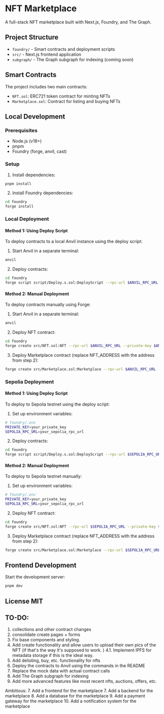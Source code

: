 # NFT Marketplace

A full-stack NFT marketplace built with Next.js, Foundry, and The Graph.

## Project Structure

- `foundry/` - Smart contracts and deployment scripts
- `src/` - Next.js frontend application
- `subgraph/` - The Graph subgraph for indexing (coming soon)

## Smart Contracts

The project includes two main contracts:
- `NFT.sol`: ERC721 token contract for minting NFTs
- `Marketplace.sol`: Contract for listing and buying NFTs

## Local Development

### Prerequisites

- Node.js (v18+)
- pnpm
- Foundry (forge, anvil, cast)

### Setup

1. Install dependencies:
```bash
pnpm install
```

2. Install Foundry dependencies:
```bash
cd foundry
forge install
```

### Local Deployment

#### Method 1: Using Deploy Script
To deploy contracts to a local Anvil instance using the deploy script:

1. Start Anvil in a separate terminal:
```bash
anvil
```

2. Deploy contracts:
```bash
cd foundry
forge script script/Deploy.s.sol:DeployScript --rpc-url $ANVIL_RPC_URL --broadcast --private-key $ANVIL_PRIVATE_KEY
```

#### Method 2: Manual Deployment
To deploy contracts manually using Forge:

1. Start Anvil in a separate terminal:
```bash
anvil
```

2. Deploy NFT contract:
```bash
cd foundry
forge create src/NFT.sol:NFT --rpc-url $ANVIL_RPC_URL --private-key $ANVIL_PRIVATE_KEY --constructor-args "NFT Marketplace" "NFTM"
```

3. Deploy Marketplace contract (replace NFT_ADDRESS with the address from step 2):
```bash
forge create src/Marketplace.sol:Marketplace --rpc-url $ANVIL_RPC_URL --private-key $ANVIL_PRIVATE_KEY --constructor-args NFT_ADDRESS
```

### Sepolia Deployment

#### Method 1: Using Deploy Script
To deploy to Sepolia testnet using the deploy script:

1. Set up environment variables:
```bash
# foundry/.env
PRIVATE_KEY=your_private_key
SEPOLIA_RPC_URL=your_sepolia_rpc_url
```

2. Deploy contracts:
```bash
cd foundry
forge script script/Deploy.s.sol:DeployScript --rpc-url $SEPOLIA_RPC_URL --broadcast --verify
```

#### Method 2: Manual Deployment
To deploy to Sepolia testnet manually:

1. Set up environment variables:
```bash
# foundry/.env
PRIVATE_KEY=your_private_key
SEPOLIA_RPC_URL=your_sepolia_rpc_url
```

2. Deploy NFT contract:
```bash
cd foundry
forge create src/NFT.sol:NFT --rpc-url $SEPOLIA_RPC_URL --private-key $PRIVATE_KEY --constructor-args "NFT Marketplace" "NFTM" --verify
```

3. Deploy Marketplace contract (replace NFT_ADDRESS with the address from step 2):
```bash
forge create src/Marketplace.sol:Marketplace --rpc-url $SEPOLIA_RPC_URL --private-key $PRIVATE_KEY --constructor-args NFT_ADDRESS --verify
```

## Frontend Development

Start the development server:
```bash
pnpm dev
```

## License MIT


## TO-DO: 
1. collections and other contract changes
2. consolidate create pages + forms
3. Fix base components and styling. 
4. Add create functionality and allow users to upload their own pics of the NFT (if that's the way it's supposed to work. ) 
    4.1. Implement IPFS for metadata storage if this is the ideal way.
5. Add delisting, buy, etc. functionality for nfts      
5. Deploy the contracts to Anvil using the commands in the README
4. Replace the mock data with actual contract calls
5. Add The Graph subgraph for indexing
6. Add more advanced features like most recent nfts, auctions, offers, etc.

Ambitious:
7. Add a frontend for the marketplace
7. Add a backend for the marketplace
8. Add a database for the marketplace
9. Add a payment gateway for the marketplace
10. Add a notification system for the marketplace